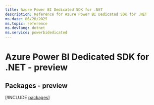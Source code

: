 ```yaml
---
title: Azure Power BI Dedicated SDK for .NET
description: Reference for Azure Power BI Dedicated SDK for .NET
ms.date: 06/20/2025
ms.topic: reference
ms.devlang: dotnet
ms.service: powerbidedicated
---
```

# Azure Power BI Dedicated SDK for .NET - preview
## Packages - preview
[!INCLUDE [packages](power-bi-dedicated-index.md)]